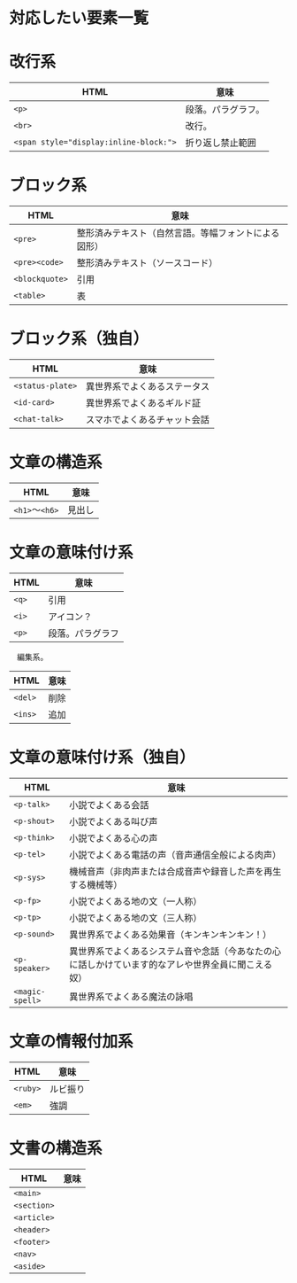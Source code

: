 # 対応したい要素一覧


# 改行系

HTML|意味
----|----
`<p>`|段落。パラグラフ。
`<br>`|改行。
`<span style="display:inline-block:">`|折り返し禁止範囲

# ブロック系

HTML|意味
----|----
`<pre>`|整形済みテキスト（自然言語。等幅フォントによる図形）
`<pre><code>`|整形済みテキスト（ソースコード）
`<blockquote>`|引用
`<table>`|表

# ブロック系（独自）

HTML|意味
----|----
`<status-plate>`|異世界系でよくあるステータス
`<id-card>`|異世界系でよくあるギルド証
`<chat-talk>`|スマホでよくあるチャット会話

# 文章の構造系

HTML|意味
----|----
`<h1>`〜`<h6>`|見出し

# 文章の意味付け系

HTML|意味
----|----
`<q>`|引用
`<i>`|アイコン？
`<p>`|段落。パラグラフ

　編集系。

HTML|意味
----|----
`<del>`|削除
`<ins>`|追加

# 文章の意味付け系（独自）

HTML|意味
----|----
`<p-talk>`|小説でよくある会話
`<p-shout>`|小説でよくある叫び声
`<p-think>`|小説でよくある心の声
`<p-tel>`|小説でよくある電話の声（音声通信全般による肉声）
`<p-sys>`|機械音声（非肉声または合成音声や録音した声を再生する機械等）
`<p-fp>`|小説でよくある地の文（一人称）
`<p-tp>`|小説でよくある地の文（三人称）
`<p-sound>`|異世界系でよくある効果音（キンキンキンキン！）
`<p-speaker>`|異世界系でよくあるシステム音や念話（今あなたの心に話しかけています的なアレや世界全員に聞こえる奴）
`<magic-spell>`|異世界系でよくある魔法の詠唱

# 文章の情報付加系

HTML|意味
----|----
`<ruby>`|ルビ振り
`<em>`|強調

# 文書の構造系

HTML|意味
----|----
`<main>`|
`<section>`|
`<article>`|
`<header>`|
`<footer>`|
`<nav>`|
`<aside>`|

